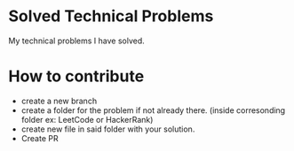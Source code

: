 # Solved Technical Problems
My technical problems I have solved.

# How to contribute
* create a new branch
* create a folder for the problem if not already there. (inside corresonding folder ex: LeetCode or HackerRank)
* create new file in said folder with your solution.
* Create PR
